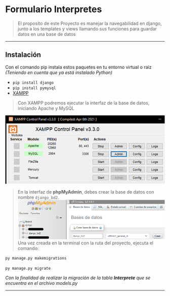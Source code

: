 # Formulario Interpretes

>El proposito de este Proyecto es manejar la navegabilidad en django, junto a los templates y views llamando sus funciones para guardar datos en una base de datos
>
---

## Instalación

Con el comando pip instala estos paquetes en tu entorno virtual o raiz *(Teniendo en cuenta que ya está instalado Python)*

* `pip install django`
* `pip install pymysql`
* [XAMPP](https://www.apachefriends.org/es/download.html)

>Con XAMPP podremos ejecutar la interfaz de la base de datos, iniciando Apache y MySQL
>
![](https://github.com/AlilaAstrea/Formulario-de-Registros/blob/main/assets/xamppa.png)

>En la interfaz de **phpMyAdmin**, debes crear la base de datos con nombre `django_bd2`. 
![](https://github.com/AlilaAstrea/Formulario-de-Registros/blob/main/assets/nombrebd.png)
Una vez creada en la terminal con la ruta del proyecto, ejecuta el comando:
```
py manage.py makemigrations

py manage.py migrate
```
*Con la finalidad de realizar la migración de la tabla **Interprete** que se encuentra en el archivo models.py*
>

---